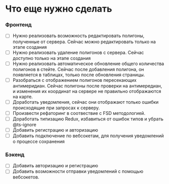 # Что еще нужно сделать

### Фронтенд
- [ ] Нужно реализовать возможность редактировать полигоны, полученные от сервера. Сейчас можно редактировать только на этапе создания
- [ ] Нужно реализовать удаление полигонов с сервера. Сейчас доступно только на этапе создания
- [ ] Нужно реализовать автоматическое обновление общего количества полигонов в стейте. Сейчас после добавления полигона, он появляется в таблицах, только после обновления страницы.
- [ ] Разобраться с отображением полигонов пересекающих антимеридиан. Сейчас полигоны после проверки на aнтимередиан, и изменения их координат на сервере не правильно отображаются на карте.
- [ ] Доработать уведомления, сейчас они отображают только ошибки происходящие при запросах к серверу.
- [ ] Произвести рефаторинг в соотвествие с FSD методологией.
- [ ] Доработать типизацию Redux, избавиться от ошибок типов и убрать @ts-ignore
- [ ] Добавить регистрацию и авторизацию
- [ ] Добавить подключение по вебсокетам, для получения уведомлений о процессе сохранения

### Бэкенд
- [ ] Добавить авторизацию и регистрацию
- [ ] Добавить возможности отправки уведомлений с помощью вебсокетов.